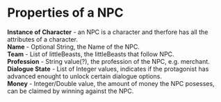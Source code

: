 # Properties of a NPC

**Instance of Character** - an NPC is a character and therfore has all the attributes of a character.   
**Name** - Optional String, the Name of the NPC.  
**Team** - List of littleBeasts, the littleBeasts that follow NPC.  
**Profession** - String value(?), the profession of the NPC, e.g. merchant.  
**Dialogue State** - List of Integer values, indicates if the protagonist has advanced enought to unlock certain dialogue options.  
**Money** - Integer/Double value, the amount of money the NPC posesses, can be claimed by winning against the NPC.
